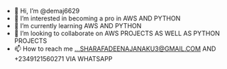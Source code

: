 - 👋 Hi, I’m @demaj6629
- 👀 I’m interested in becoming a pro in AWS AND PYTHON
- 🌱 I’m currently learning AWS AND PYTHON
- 💞️ I’m looking to collaborate on AWS PROJECTS AS WELL AS PYTHON PROJECTS
- 📫 How to reach me ...SHARAFADEENAJANAKU3@GMAIL.COM AND +2349121560271 VIA WHATSAPP

<!---
demaj6629/demaj6629 is a ✨ special ✨ repository because its `README.md` (this file) appears on your GitHub profile.
You can click the Preview link to take a look at your changes.
--->
